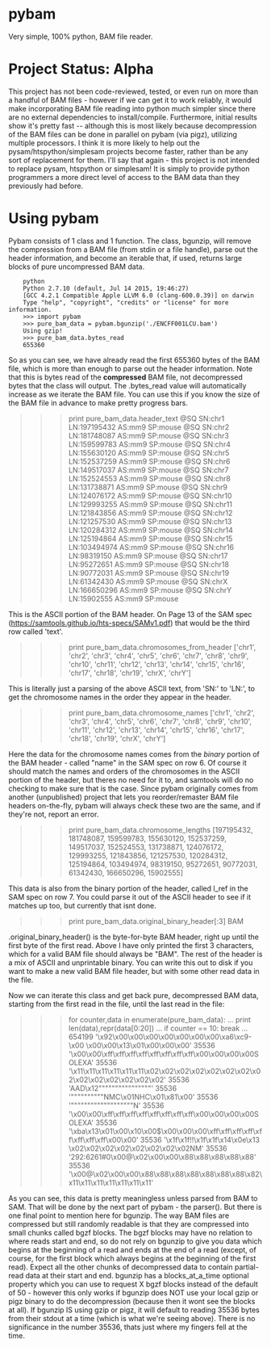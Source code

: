 # pybam
Very simple, 100% python, BAM file reader.

# Project Status: Alpha

This project has not been code-reviewed, tested, or even run on more than a handful of BAM files - however if we can get it to work reliably, it would make incorporating BAM file reading into python much simpler since there are no external dependencies to install/compile. Furthermore, initial results show it's pretty fast -- although this is most likely because decompression of the BAM files can be done in parallel on pybam (via pigz), utilizing multiple processors. I think it is more likely to help out the pysam/htspython/simplesam projects become faster, rather than be any sort of replacement for them. I'll say that again - this project is not intended to replace pysam, htspython or simplesam! It is simply to provide python programmers a more direct level of access to the BAM data than they previously had before.

# Using pybam

Pybam consists of 1 class and 1 function. The class, bgunzip, will remove the compression from a BAM file (from stdin or a file handle), parse out the header information, and become an iterable that, if used, returns large blocks of pure uncompressed BAM data.

        python
        Python 2.7.10 (default, Jul 14 2015, 19:46:27)
        [GCC 4.2.1 Compatible Apple LLVM 6.0 (clang-600.0.39)] on darwin
        Type "help", "copyright", "credits" or "license" for more information.
        >>> import pybam
        >>> pure_bam_data = pybam.bgunzip('./ENCFF001LCU.bam')
        Using gzip!
        >>> pure_bam_data.bytes_read
        655360

So as you can see, we have already read the first 655360 bytes of the BAM file, which is more than enough to parse out the header information. Note that this is bytes read of the **compressed** BAM file, not decompressed bytes that the class will output. The .bytes_read value will automatically increase as we iterate the BAM file. You can use this if you know the size of the BAM file in advance to make pretty progress bars.

>>> print pure_bam_data.header_text
@SQ	SN:chr1	LN:197195432	AS:mm9	SP:mouse
@SQ	SN:chr2	LN:181748087	AS:mm9	SP:mouse
@SQ	SN:chr3	LN:159599783	AS:mm9	SP:mouse
@SQ	SN:chr4	LN:155630120	AS:mm9	SP:mouse
@SQ	SN:chr5	LN:152537259	AS:mm9	SP:mouse
@SQ	SN:chr6	LN:149517037	AS:mm9	SP:mouse
@SQ	SN:chr7	LN:152524553	AS:mm9	SP:mouse
@SQ	SN:chr8	LN:131738871	AS:mm9	SP:mouse
@SQ	SN:chr9	LN:124076172	AS:mm9	SP:mouse
@SQ	SN:chr10	LN:129993255	AS:mm9	SP:mouse
@SQ	SN:chr11	LN:121843856	AS:mm9	SP:mouse
@SQ	SN:chr12	LN:121257530	AS:mm9	SP:mouse
@SQ	SN:chr13	LN:120284312	AS:mm9	SP:mouse
@SQ	SN:chr14	LN:125194864	AS:mm9	SP:mouse
@SQ	SN:chr15	LN:103494974	AS:mm9	SP:mouse
@SQ	SN:chr16	LN:98319150	AS:mm9	SP:mouse
@SQ	SN:chr17	LN:95272651	AS:mm9	SP:mouse
@SQ	SN:chr18	LN:90772031	AS:mm9	SP:mouse
@SQ	SN:chr19	LN:61342430	AS:mm9	SP:mouse
@SQ	SN:chrX	LN:166650296	AS:mm9	SP:mouse
@SQ	SN:chrY	LN:15902555	AS:mm9	SP:mouse
>>>

This is the ASCII portion of the BAM header. On Page 13 of the SAM spec (https://samtools.github.io/hts-specs/SAMv1.pdf) that would be the third row called 'text'.

>>> print pure_bam_data.chromosomes_from_header
['chr1', 'chr2', 'chr3', 'chr4', 'chr5', 'chr6', 'chr7', 'chr8', 'chr9', 'chr10', 'chr11', 'chr12', 'chr13', 'chr14', 'chr15', 'chr16', 'chr17', 'chr18', 'chr19', 'chrX', 'chrY']

This is literally just a parsing of the above ASCII text, from 'SN:' to 'LN:', to get the chromosome names in the order they appear in the header.

>>> print pure_bam_data.chromosome_names
['chr1', 'chr2', 'chr3', 'chr4', 'chr5', 'chr6', 'chr7', 'chr8', 'chr9', 'chr10', 'chr11', 'chr12', 'chr13', 'chr14', 'chr15', 'chr16', 'chr17', 'chr18', 'chr19', 'chrX', 'chrY']

Here the data for the chromosome names comes from the *binary* portion of the BAM header - called "name" in the SAM spec on row 6. Of course it should match the names and orders of the chromosomes in the ASCII portion of the header, but theres no need for it to, and samtools will do no checking to make sure that is the case. Since pybam originally comes from another (unpublished) project that lets you reorder/remaster BAM file headers on-the-fly, pybam will always check these two are the same, and if they're not, report an error.

>>> print pure_bam_data.chromosome_lengths
[197195432, 181748087, 159599783, 155630120, 152537259, 149517037, 152524553, 131738871, 124076172, 129993255, 121843856, 121257530, 120284312, 125194864, 103494974, 98319150, 95272651, 90772031, 61342430, 166650296, 15902555]

This data is also from the binary portion of the header, called l_ref in the SAM spec on row 7. You could parse it out of the ASCII header to see if it matches up too, but currently that isnt done.

>>> print pure_bam_data.original_binary_header[:3]
BAM

.original_binary_header() is the byte-for-byte BAM header, right up until the first byte of the first read. Above I have only printed the first 3 characters, which for a valid BAM file should always be "BAM". The rest of the header is a mix of ASCII and unprintable binary. You can write this out to disk if you want to make a new valid BAM file header, but with some other read data in the file.

Now we can iterate this class and get back pure, decompressed BAM data, starting from the first read in the file, until the last read in the file:

>>> for counter,data in enumerate(pure_bam_data):
...     print len(data),repr(data[0:20])
...     if counter == 10: break
...
654199 '\x92\x00\x00\x00\x00\x00\x00\x00\xa6\xc9-\x00 \x00\x00\x13\x01\x00\x00\x00'
35536 '\x00\x00\xff\xff\xff\xff\xff\xff\xff\xff\x00\x00\x00\x00SOLEXA'
35536 '\x11\x11\x11\x11\x11\x11\x02\x02\x02\x02\x02\x02\x02\x02\x02\x02\x02\x02\x02\x02'
35536 'AAD\x12""""""""""""""""'
35536 '""""""""""NMC\x01NHC\x01\x81\x00'
35536 '"""""""""""""""""""N'
35536 '\x00\x00\xff\xff\xff\xff\xff\xff\xff\xff\x00\x00\x00\x00SOLEXA'
35536 '\xba\x13\x01\x00\x10\x00$\x00\x00\x00\xff\xff\xff\xff\xff\xff\xff\xff\x00\x00'
35536 '\x1f\x1f!!\x1f\x1f\x14\x0e\x13 \x02\x02\x02\x02\x02\x02\x02\x02NM'
35536 '292:6261#0\x00@\x02\x00\x00\x88\x88\x88\x88\x88'
35536 '\x00@\x02\x00\x00\x88\x88\x88\x88\x88\x88\x88\x82\x11\x11\x11\x11\x11\x11\x11'

As you can see, this data is pretty meaningless unless parsed from BAM to SAM. That will be done by the next part of pybam - the parser(). But there is one final point to mention here for bgunzip. The way BAM files are compressed but still randomly readable is that they are compressed into small chunks called bgzf blocks. The bgzf blocks may have no relation to where reads start and end, so do not rely on bgunzip to give you data which begins at the beginning of a read and ends at the end of a read (except, of course, for the first block which always begins at the beginning of the first read). Expect all the other chunks of decompressed data to contain partial-read data at their start and end. bgunzip has a blocks_at_a_time optional property which you can use to request X bgzf blocks instead of the default of 50 - however this only works if bgunzip does NOT use your local gzip or pigz binary to do the decompression (because then it wont see the blocks at all). If bgunzip IS using gzip or pigz, it will default to reading 35536 bytes from their stdout at a time (which is what we're seeing above). There is no significance in the number 35536, thats just where my fingers fell at the time.

